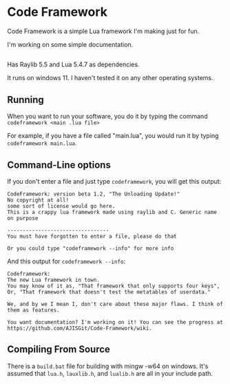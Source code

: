 # Code Framework

Code Framework is a simple Lua framework I'm making just for fun.

I'm working on some simple documentation.

##

Has Raylib 5.5 and Lua 5.4.7 as dependencies.

It runs on windows 11. I haven't tested it on any other operating systems.

## Running

When you want to run your software, you do it by typing the command `codeframework <main .lua file>`

For example, if you have a file called "main.lua", you would run it by typing `codeframework main.lua`.

## Command-Line options

If you don't enter a file and just type `codeframework`, you will get this output:
```
CodeFramework: version beta 1.2, "The Unloading Update!"
No copyright at all!
some sort of license would go here.
This is a crappy lua framework made using raylib and C. Generic name on purpose

---------------------------------
You must have forgotten to enter a file, please do that

Or you could type "codeframework --info" for more info
```

And this output for `codeframework --info`:
```
Codeframework:
The new Lua framework in town.
You may know of it as, "That framework that only supports four keys",
Or, "That framework that doesn't test the metatables of userdata."

We, and by we I mean I, don't care about these major flaws. I think of them as features.

You want documentation? I'm working on it! You can see the progress at https://github.com/AJISGit/Code-Framework/wiki.
```
## Compiling From Source

There is a `build.bat` file for building with mingw -w64 on windows. It's assumed that `lua.h`, `lauxlib.h`, and `lualib.h` are all in your include path.